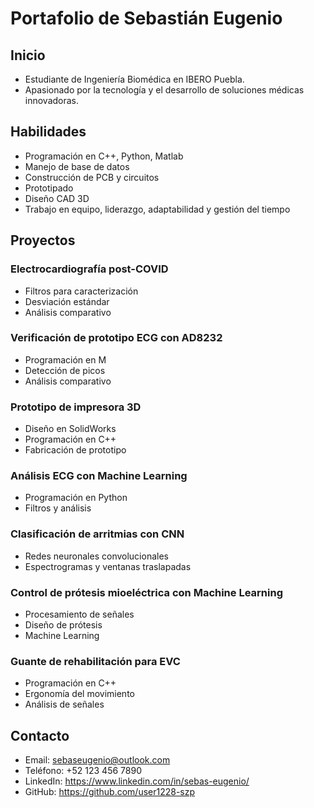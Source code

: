 # Portafolio de Sebastián Eugenio

## Inicio

- Estudiante de Ingeniería Biomédica en IBERO Puebla.
- Apasionado por la tecnología y el desarrollo de soluciones médicas innovadoras.

## Habilidades

- Programación en C++, Python, Matlab
- Manejo de base de datos
- Construcción de PCB y circuitos
- Prototipado
- Diseño CAD 3D
- Trabajo en equipo, liderazgo, adaptabilidad y gestión del tiempo

## Proyectos

### Electrocardiografía post-COVID
- Filtros para caracterización
- Desviación estándar
- Análisis comparativo

### Verificación de prototipo ECG con AD8232
- Programación en M
- Detección de picos
- Análisis comparativo

### Prototipo de impresora 3D
- Diseño en SolidWorks
- Programación en C++
- Fabricación de prototipo

### Análisis ECG con Machine Learning
- Programación en Python
- Filtros y análisis

### Clasificación de arritmias con CNN
- Redes neuronales convolucionales
- Espectrogramas y ventanas traslapadas

### Control de prótesis mioeléctrica con Machine Learning
- Procesamiento de señales
- Diseño de prótesis
- Machine Learning

### Guante de rehabilitación para EVC
- Programación en C++
- Ergonomía del movimiento
- Análisis de señales

## Contacto

- Email: sebaseugenio@outlook.com
- Teléfono: +52 123 456 7890
- LinkedIn: https://www.linkedin.com/in/sebas-eugenio/
- GitHub: https://github.com/user1228-szp
